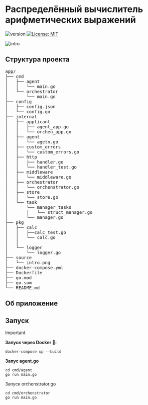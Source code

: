 # Распределённый вычислитель арифметических выражений 
![version](https://shields.microej.com/github/go-mod/go-version/golkity/Calc?style=for-the-badge)
[![License: MIT](https://img.shields.io/badge/License-MIT-yellow.svg?style=for-the-badge)](LICENSE)


![intro](source/logo_int.png)

## Структура проекта

<pre>
app/
├── cmd
│   ├── agent
│   │   └── main.go
│   └── orchestrator
│       └── main.go
├── config
│   ├── config.json
│   └── config.go
├── internal
│   ├── applicant
│   │   ├── agent_app.go
│   │   └── orchen_app.go
│   ├── agent
│   │   └── agetn.go
│   ├── custom_errors
│   │   └── custom_errors.go
│   ├── http
│   │   ├── handler.go
│   │   └── handler_test.go
│   ├── middleware
│   │   └── middleware.go
│   ├── orchestrator
│   │   └── orchenstrator.go
│   ├── store
│   │   └── store.go
│   └── task
│       └── manager_tasks
│       │   └── struct_manager.go
│       └── manager.go
├── pkg
│   ├── calc
│   │   ├──calc_test.go
│   │   └── calc.go
│   │   
│   └── logger
│       └── logger.go
├── source
│   └── intro.png
├── docker-compose.yml
├── Dockerfile
├── go.mod
├── go.sum
└── README.md
</pre>

## Об приложение



## Запуск

>[!IMPORTANT]
> **Запуск через Docker 🐳:**
> ```shell
> docker-compose up --build
> ```
> 
> **Запус agent.go**
> ```shell
> cd cmd/agent
> go run main.go
>```
> Запуск orchenstrator.go
> ```shell
> cd cmd/orchenstrator
> go run main.go
> ```